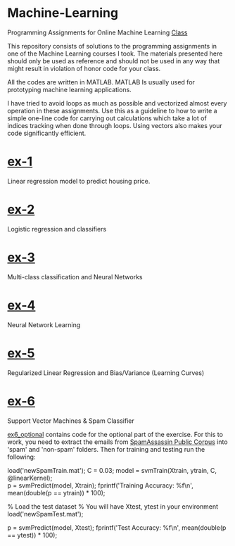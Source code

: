 # Machine-Learning
Programming Assignments for Online Machine Learning [Class](https://www.coursera.org/learn/machine-learning)

This repository consists of solutions to the programming assignments in one of the Machine Learning courses I took. The materials presented here should only be used as reference and should not be used in any way that might result in violation of honor code for your class. 

All the codes are written in MATLAB. MATLAB Is usually used for prototyping machine learning applications. 

I have tried to avoid loops as much as possible and vectorized almost every operation in these assignments. Use this as a guideline to how to write a simple one-line code for carrying out calculations which take a lot of indices tracking when done through loops. Using vectors also makes your code significantly efficient. 

# [ex-1](/ex1)
  Linear regression model to predict housing price. 
 
# [ex-2](/ex2)
  Logistic regression and classifiers
  
# [ex-3](/ex3) 
  Multi-class classification and Neural Networks
  
# [ex-4](/ex4)
  Neural Network Learning

# [ex-5](/ex5)
  Regularized Linear Regression and Bias/Variance (Learning Curves)
  
# [ex-6](/ex6)
  Support Vector Machines & Spam Classifier
  
  [ex6_optional](/ex6/ext_optional.mlx) contains code for the optional part of the exercise. For this to work, you need to extract the emails from [SpamAssassin Public Corpus](https://www.google.com/url?sa=t&rct=j&q=&esrc=s&source=web&cd=2&cad=rja&uact=8&ved=0ahUKEwir4Yzi3tfWAhXCRSYKHVy4AzEQFggxMAE&url=https%3A%2F%2Fspamassassin.apache.org%2Fold%2Fpubliccorpus%2F&usg=AOvVaw2WMiDsjzlOHVIdW-QbC__r) into 'spam' and 'non-spam' folders. Then for training and testing run the following:
  
  load('newSpamTrain.mat');
  C = 0.03;
  model = svmTrain(Xtrain, ytrain, C, @linearKernel);  
  p = svmPredict(model, Xtrain);
  fprintf('Training Accuracy: %f\n', mean(double(p == ytrain)) * 100);

  % Load the test dataset
  % You will have Xtest, ytest in your environment
  load('newSpamTest.mat');

  p = svmPredict(model, Xtest);
  fprintf('Test Accuracy: %f\n', mean(double(p == ytest)) * 100);
